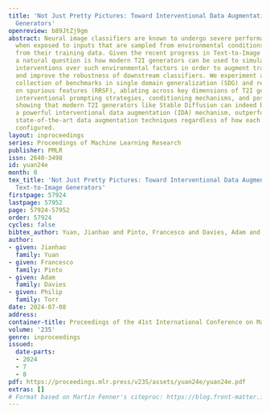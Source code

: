 ```yaml
---
title: 'Not Just Pretty Pictures: Toward Interventional Data Augmentation Using Text-to-Image
  Generators'
openreview: b89JtZj9gm
abstract: Neural image classifiers are known to undergo severe performance degradation
  when exposed to inputs that are sampled from environmental conditions that differ
  from their training data. Given the recent progress in Text-to-Image (T2I) generation,
  a natural question is how modern T2I generators can be used to simulate arbitrary
  interventions over such environmental factors in order to augment training data
  and improve the robustness of downstream classifiers. We experiment across a diverse
  collection of benchmarks in single domain generalization (SDG) and reducing reliance
  on spurious features (RRSF), ablating across key dimensions of T2I generation, including
  interventional prompting strategies, conditioning mechanisms, and post-hoc filtering,
  showing that modern T2I generators like Stable Diffusion can indeed be used to implement
  a powerful interventional data augmentation (IDA) mechanism, outperforming previously
  state-of-the-art data augmentation techniques regardless of how each dimension is
  configured.
layout: inproceedings
series: Proceedings of Machine Learning Research
publisher: PMLR
issn: 2640-3498
id: yuan24e
month: 0
tex_title: 'Not Just Pretty Pictures: Toward Interventional Data Augmentation Using
  Text-to-Image Generators'
firstpage: 57924
lastpage: 57952
page: 57924-57952
order: 57924
cycles: false
bibtex_author: Yuan, Jianhao and Pinto, Francesco and Davies, Adam and Torr, Philip
author:
- given: Jianhao
  family: Yuan
- given: Francesco
  family: Pinto
- given: Adam
  family: Davies
- given: Philip
  family: Torr
date: 2024-07-08
address:
container-title: Proceedings of the 41st International Conference on Machine Learning
volume: '235'
genre: inproceedings
issued:
  date-parts:
  - 2024
  - 7
  - 8
pdf: https://proceedings.mlr.press/v235/assets/yuan24e/yuan24e.pdf
extras: []
# Format based on Martin Fenner's citeproc: https://blog.front-matter.io/posts/citeproc-yaml-for-bibliographies/
---
```

